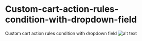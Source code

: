 # Custom-cart-action-rules-condition-with-dropdown-field
Custom cart action rules condition with dropdown field
![alt text](https://github.com/Birjitsinh/Custom-cart-action-rules-condition-with-dropdown-field/cart-rules-dropdown.png)
